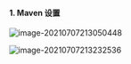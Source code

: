 #### 1. Maven 设置

![image-20210707213050448](https://i.loli.net/2021/07/07/nvqeJDmrtAf1w5U.png)

![image-20210707213232536](https://i.loli.net/2021/07/07/967olUfIFqMOsyC.png)